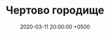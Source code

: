 ---
layout: post
title:  "Чертово городище"
date:   2020-03-11 20:00:00 +0500
categories: video
number: 11
video: 0mr372Q7XM8
---